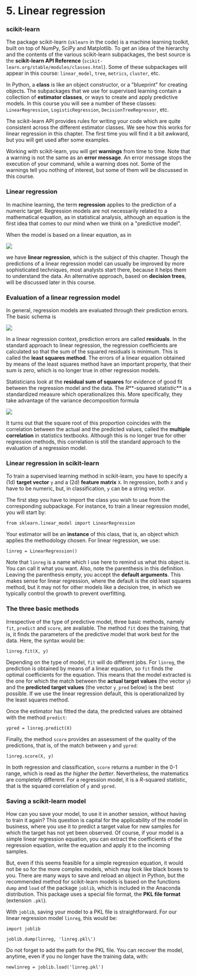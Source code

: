 # 5. Linear regression

### scikit-learn

The package scikit-learn (`sklearn` in the code) is a machine learning toolkit, built on top of NumPy, SciPy and Matplotlib. To get an idea of the hierarchy and the contents of the various scikit-learn subpackages, the best source is the **scikit-learn API Reference** (`scikit-learn.org/stable/modules/classes.html`). Some of these subpackages will appear in this course: `linear_model`, `tree`, `metrics`, `cluster`, etc.

In Python, a **class** is like an object constructor, or a "blueprint" for creating objects. The subpackages that we use for supervised learning contain a collection of **estimator classes**, or ways to create and apply predictive models. In this course you will see a number of these classes: `LinearRegression`, `LogisticRegression`, `DecisionTreeRegressor`, etc.

The scikit-learn API provides rules for writing your code which are quite consistent across the different estimator classes. We see how this works for linear regression in this chapter. The first time you will find it a bit awkward, but you will get used after some examples.

Working with scikit-learn, you will get **warnings** from time to time. Note that a warning is not the same as an **error message**. An error message stops the execution of your command, while a warning does not. Some of the warnings tell you nothing of interest, but some of them will be discussed in this course.

### Linear regression

In machine learning, the term **regression** applies to the prediction of a numeric target. Regression models are not necessarily related to a mathematical equation, as in statistical analysis, although an equation is the first idea that comes to our mind when we think on a "predictive model".

When the model is based on a linear equation, as in

<img src="https://render.githubusercontent.com/render/math?math=\large Y = b_0 %2B b_1 X_1 %2B b_2 X_2 %2B \cdots %2B b_k X_k,">

we have **linear regression**, which is the subject of this chapter. Though the predictions of a linear regression model can usually be improved by more sophisticated techniques, most analysts start there, because it helps them to understand the data. An alternative approach, based on **decision trees**, will be discussed later in this course.

### Evaluation of a linear regression model

In general, regression models are evaluated through their prediction errors. The basic schema is

<img src="https://render.githubusercontent.com/render/math?math=\large \textrm{Prediction\ error} = \textrm{Actual\ value} - \textrm{Predicted\ value}.">

In a linear regression context, prediction errors are called **residuals**. In the standard approach to linear regression, the regression coefficients are calculated so that the sum of the squared residuals is minimum. This is called the **least squares method**. The errors of a linear equation obtained by means of the least squares method have an important property, that their sum is zero, which is no longer true in other regression models.

Statisticians look at the **residual sum of squares** for evidence of good fit between the regression model and the data. The *R***-squared statistic** is a standardized measure which operationalizes this. More specifically, they take advantage of the variance decomposition formula

<img src="https://render.githubusercontent.com/render/math?math=\large R^2 = \displaystyle \frac{\textrm{var(Predicted\ values)}} {\textrm{var(Actual\ values)}}\,.">

It turns out that the square root of this proportion coincides with the correlation between the actual and the predicted values, called the **multiple correlation** in statistics textbooks. Although this is no longer true for other regression methods, this correlation is still the standard approach to the evaluation of a regression model.

### Linear regression in scikit-learn

To train a supervised learning method in scikit-learn, you have to specify a (1d) **target vector** `y` and a (2d) **feature matrix** `X`. In regression, both `X` and `y` have to be numeric, but, in classification, `y` can be a string vector. 

The first step  you have to import the class you wish to use from the corresponding subpackage. For instance, to train a linear regression model, you will start by:

`from sklearn.linear_model import LinearRegression` 

Your estimator will be an **instance** of this class, that is, an object which applies the methodology chosen. For linear regression, we use:

`linreg = LinearRegression()`

Note that `linreg` is a name which I use here to remind us what this object is. You can call it what you want. Also, note the parenthesis in this definition. Leaving the parenthesis empty, you accept the **default arguments**. This makes sense for linear regression, where the default is the old least squares method, but it may not for other models like a decision tree, in which we typically control the growth to prevent overfitting. 

### The three basic methods

Irrespective of the type of predictive model, three basic methods, namely `fit`, `predict` and `score`, are available. The method `fit` does the training, that is, it finds the parameters of the predictive model that work best for the data. Here, the syntax would be:

`linreg.fit(X, y)`

Depending on the type of model, `fit` will do different jobs. For `linreg`, the prediction is obtained by means of a linear equation, so `fit` finds the optimal coefficients for the equation. This means that the model extracted is the one for which the match between the **actual target values** (the vector `y`) and the **predicted target values** (the vector `y_pred` below) is the best possible. If we use the linear regression default, this is operationalized by the least squares method.

Once the estimator has fitted the data, the predicted values are obtained with the method `predict`:

`ypred = linreg.predict(X)`

Finally, the method `score` provides an assessment of the quality of the predictions, that is, of the match between `y` and `ypred`: 

`linreg.score(X, y)`

In both regression and classification, `score` returns a number in the 0-1 range, which is read as *the higher the better*. Nevertheless, the matematics are completely different. For a regression model, it is a *R*-squared statistic, that is the squared correlation of `y` and `ypred`.

### Saving a scikit-learn model

How can you save your model, to use it in another session, without having to train it again? This question is capital for the applicability of the model in business, where you use it to predict a target value for new samples for which the target has not yet been observed. Of course, if your model is a simple linear regression equation, you can extract the coefficients of the regression equation, write the equation and apply it to the incoming samples. 

But, even if this seems feasible for a simple regression equation, it would not be so for the more complex models, which may look like black boxes to you. There are many ways to save and reload an object in Python, but the recommended method for scikit-learn models is based on the functions `dump` and `load` of the package `joblib`, which is included in the Anaconda distribution. This package uses a special file format, the **PKL file format** (extension `.pkl`).

With `joblib`, saving your model to a PKL file is straightforward. For our linear regression model `linreg`, this would be:

`import joblib`

`joblib.dump(linreg, 'linreg.pkl\')`
   
Do not forget to add the path for the PKL file. You can recover the model, anytime, even if you no longer have the training data, with:

`newlinreg = joblib.load('linreg.pkl')`
